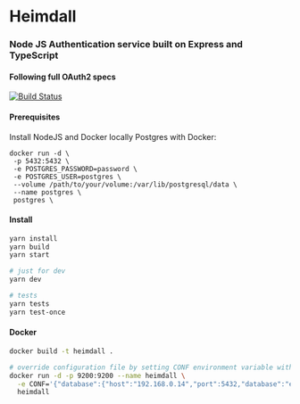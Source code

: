 # Heimdall 
### Node JS Authentication service built on Express and TypeScript
#### Following full OAuth2 specs

[![Build Status](https://travis-ci.org/liviuignat/heimdall.svg?branch=master)](https://travis-ci.org/liviuignat/heimdall)

#### Prerequisites
Install NodeJS and Docker locally
Postgres with Docker:
```
docker run -d \
 -p 5432:5432 \
 -e POSTGRES_PASSWORD=password \
 -e POSTGRES_USER=postgres \
 --volume /path/to/your/volume:/var/lib/postgresql/data \
 --name postgres \
 postgres \
 ```

#### Install

```sh
yarn install
yarn build 
yarn start

# just for dev
yarn dev 

# tests
yarn tests
yarn test-once
```
#### Docker

```sh
docker build -t heimdall .

# override configuration file by setting CONF environment variable with the stringified JSON
docker run -d -p 9200:9200 --name heimdall \
  -e CONF='{"database":{"host":"192.168.0.14","port":5432,"database":"everreal","username":"postgres","password":"password","dialect":"postgres","logging":false,"pool":{"idle":10000,"max":10,"min":0}}}' \
  heimdall
```
